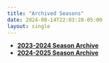 ```yaml
---
title: "Archived Seasons"
date: 2024-08-14T22:03:28-05:00
layout: single
---
```


- **[2023-2024 Season Archive](./2023-2024/)**
- **[2024-2025 Season Archive](./2024-2025/)**